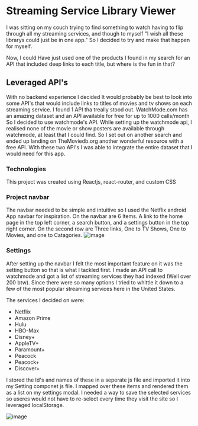 # Streaming Service Library Viewer

I was sitting on my couch trying to find something to watch having to flip through all my streaming services,
and though to myself "I wish all these librarys could just be in one app." So I decided to try and make that happen for myself.

Now, I could Have just used one of the products I found in my search for an API that included deep links to each title, but where is the fun in that?

## Leveraged API's

With no backend experience I decided It would probably be best to look into some API's that would include links to titles of movies and tv shows on each streaming service. I found 1 API tha treally stood out. WatchMode.com has an amazing dataset and an API available for free for up to 1000 calls/month
So I decided to use watchmode's API. While setting up the watchmode api, I realised none of the movie or show posters are available through watchmode, at least that I could find. So I set out on another search and ended up landing on TheMoviedb.org another wonderful resource with a free API. With these two API's I was able to integrate the entire dataset that I would need for this app.  

### Technologies

This project was created using Reactjs, react-router, and custom CSS

### Project navbar

The navbar needed to be simple and intuitive so I used the Netflix android App navbar for inspiration.
On the navbar are 6 Items. A link to the home page in the top left corner, a search button, and a settings button in the top right corner.
On the second row are Three links, One to TV Shows, One to Movies, and one to Catagories. 
![image](https://user-images.githubusercontent.com/76035004/152691792-52ceb32e-15a2-4f6a-bea0-02264b3a3acd.png)


### Settings

After setting up the navbar I felt the most important feature on it was the setting button so that is what I tackled first.
I made an API call to watchmode and got a list of streaming services they had indexed (Well over 200 btw). Since there were so many options I tried to whittle it down to a few of the most popular streaming services here in the United States. 

The services I decided on were:
  * Netflix
  * Amazon Prime
  * Hulu
  * HBO-Max
  * Disney+
  * AppleTV+
  * Paramount+
  * Peacock
  * Peacock+
  * Discover+

I stored the Id's and names of these in a seperate js file and imported it into my Setting componet js file.
I mapped over these items and rendered them as a list on my settings modal.
I needed a way to save the selected services so useres would not have to re-select every time they visit the site so I leveraged localStorage.

![image](https://user-images.githubusercontent.com/76035004/152692314-16dd2e3b-ae1a-4067-b3c0-a6e14cac0526.png)

